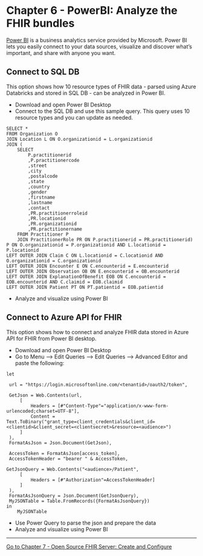 # Chapter 6 - PowerBI: Analyze the FHIR bundles

[Power BI](https://docs.microsoft.com/en-us/power-bi/fundamentals/power-bi-overview) is a business analytics service provided by Microsoft. Power BI lets you easily connect to your data sources, visualize and discover what’s important, and share with anyone you want.

## Connect to SQL DB
This option shows how 10 resource types of FHIR data - parsed using Azure Databricks and stored in SQL DB - can be analyzed in Power BI.

* Download and open Power BI Desktop
* Connect to the SQL DB and use this sample query. This query uses 10 resource types and you can update as needed.

```
SELECT * 
FROM Organization O 
JOIN Location L ON O.organizationid = L.organizationid
JOIN (
	SELECT 
		P.practitionerid
		,P.practitionercode
		,street
		,city
		,postalcode
		,state
		,country
		,gender
		,firstname
		,lastname
		,contact
		,PR.practitionerroleid
		,PR.locationid
		,PR.organizationid
		,PR.practitionername
	FROM Practitioner P
	JOIN PractitionerRole PR ON P.practitionerid = PR.practitionerid) P ON O.organizationid = P.organizationid AND L.locationid = P.locationid
LEFT OUTER JOIN Claim C ON L.locationid = C.locationid AND O.organizationid = C.organizationid 
LEFT OUTER JOIN Encounter E ON C.encounterid = E.encounterid 
LEFT OUTER JOIN Observation OB ON E.encounterid = OB.encounterid  
LEFT OUTER JOIN ExplanationOfBenefit EOB ON C.encounterid = EOB.encounterid AND C.claimid = EOB.claimid
LEFT OUTER JOIN Patient PT ON PT.patientid = EOB.patientid
```
* Analyze and visualize using Power BI

## Connect to Azure API for FHIR
This option shows how to connect and analyze FHIR data stored in Azure API for FHIR from Power BI desktop.

* Download and open Power BI Desktop
* Go to Menu --> Edit Queries --> Edit Queries --> Advanced Editor and paste the following:

```
let

 url = "https://login.microsoftonline.com/<tenantid>/oauth2/token",

 GetJson = Web.Contents(url,
     [
         Headers = [#"Content-Type"="application/x-www-form-urlencoded;charset=UTF-8"],
         Content = Text.ToBinary("grant_type=client_credentials&client_id=<clientid>&client_secret=<clientsecret>&resource=<audience>") 
     ]
 ),
 FormatAsJson = Json.Document(GetJson),

 AccessToken = FormatAsJson[access_token],
 AccessTokenHeader = "bearer " & AccessToken,

GetJsonQuery = Web.Contents("<audience>/Patient",
     [
         Headers = [#"Authorization"=AccessTokenHeader]
     ]
 ),
 FormatAsJsonQuery = Json.Document(GetJsonQuery),
 MyJSONTable = Table.FromRecords({FormatAsJsonQuery})
in
    MyJSONTable
```

* Use Power Query to parse the json and prepare the data
* Analyze and visualize using Power BI
 
***

[Go to Chapter 7 - Open Source FHIR Server: Create and Configure](../Chapter7-OpenSourceFHIRServer/ReadMe.md)

